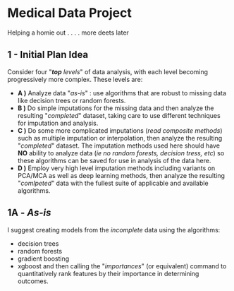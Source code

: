 # Medical Data Project

Helping a homie out . . . . more deets later


## 1 - Initial Plan Idea

Consider four "*__top__ levels*" of data analysis, with each level becoming progressively more complex.  These levels are:

* __A )__ Analyze data "*as-is*" : use algorithms that are robust to missing data like decision trees or random forests.
* __B )__ Do simple imputations for the missing data and then analyze the resulting "*completed*" dataset, taking care to use different techniques for imputation and analysis.
* __C )__ Do some more complicated imputations (*read composite methods*) such as multiple imputation or interpolation, then analyze the resulting "*completed*" dataset.  The imputation methods used here should have **NO** ability to analyze data (*ie no random forests, decision tress, etc*) so these algorithms can be saved for use in analysis of the data here.
* __D )__ Employ very high level imputation methods including variants on PCA/MCA as well as deep learning methods, then analyze the resulting "*comlpeted*" data with the fullest suite of applicable and available algorithms.

## 1A - *As-is*

I suggest creating models from the *incomplete* data using the algorithms:
* decision trees
* random forests
* gradient boosting
* xgboost
and then calling the "*importances*" (or equivalent) command to quantitatively rank features by their importance in determining outcomes.
